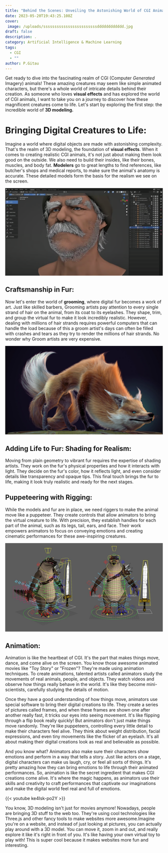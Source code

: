 ```yaml
---
title: "Behind the Scenes: Unveiling the Astonishing World of CGI Animals"
date: 2023-05-20T19:43:25.108Z
cover:
 image: /uploads/ssssssssssssssssssssssssdddddddddddd.jpg
draft: false
description: .
category: Artificial Intelligence & Machine Learning
tags:
  - CGI
  - ""
author: P.Gitau
---
```

Get ready to dive into the fascinating realm of CGI (Computer *Generated* Imagery) animals! These amazing creatures may seem like simple animated characters, but there's a whole world of intricate details behind their creation. As someone who loves **visual effects** and has explored the world of CGI animals, I want to take you on a journey to discover how these magnificent creatures come to life. Let's start by exploring the first step: the incredible world of **3D modeling.**

# Bringing Digital Creatures to Life:

Imagine a world where digital objects are made with astonishing complexity. That's the realm of 3D modeling, the foundation of **visual effects**. When it comes to creating realistic CGI animals, it's not just about making them look good on the outside. We also need to build their insides, like their bones, muscles, and body fat. **Modelers** go to great lengths to find references, like butcher's shops and medical reports, to make sure the animal's anatomy is accurate. These detailed models form the basis for the realism we see on the screen.

![](static/uploads/ssss.png)

## Craftsmanship in Fur:

Now let's enter the world of **grooming**, where digital fur becomes a work of art. Just like skilled barbers,
Grooming artists pay attention to every single strand of hair on the animal, from its coat to its eyelashes.
They shape, trim, and group the virtual fur to make it look incredibly realistic. However, dealing with millions 
of hair strands requires powerful computers that can handle the load because of this a groom artist's days can often be filled with crashes and tears as they try to render the millions of hair strands. No wonder why 
Groom artists are very expensive. 

![](static/uploads/sans-titre-9.jpg)

## Adding Life to Fur: Shading for Realism:

Moving from plain geometry to vibrant fur requires the expertise of shading artists. They work on the fur's physical properties and how it interacts with light. They decide on the fur's color, how it reflects light, and even consider details like transparency and opaque tips. This final touch brings the fur to life, making it look truly realistic and ready for the next stages.

## Puppeteering with Rigging:

While the models and fur are in place, we need riggers to make the animal move like a puppeteer. They create controls that allow animators to bring the virtual creature to life. With precision, they establish handles for each part of the animal, such as its legs, tail, ears, and face. Their work empowers animators to focus on conveying emotions and creating cinematic performances for these awe-inspiring creatures.

![](static/uploads/large_0.jpeg)

## Animation:

Animation is like the heartbeat of CGI. It's the part that makes things move, dance, and come alive on the screen. You know those awesome animated movies like "Toy Story" or "Frozen"? They're made using animation techniques. To create animations, talented artists called animators study the movements of real animals, people, and objects. They watch videos and observe how things really behave in the world. It's like they become mini-scientists, carefully studying the details of motion.

Once they have a good understanding of how things move, animators use special software to bring their digital creations to life. They create a series of pictures called frames, and when these frames are shown one after another really fast, it tricks our eyes into seeing movement. It's like flipping through a flip book really quickly! But animators don't just make things move randomly. They're like puppeteers, controlling every little detail to make their characters feel alive. They think about weight distribution, facial expressions, and even tiny movements like the flicker of an eyelash. It's all about making their digital creations look as real and believable as possible.

And you know what? Animators also make sure their characters show emotions and perform in a way that tells a story. Just like actors on a stage, digital characters can make us laugh, cry, or feel all sorts of things. It's pretty amazing how they can bring emotions to life through their animated performances. So, animation is like the secret ingredient that makes CGI creations come alive. It's where the magic happens, as animators use their skills and creativity to craft performances that captivate our imaginations and make the digital world feel real and full of emotions.

{﻿{< youtube ke4Isk-po2Y >}}

You know, 3D modeling isn't just for movies anymore! Nowadays, people are bringing 3D stuff to the web too. They're using cool technologies like Three.js and other fancy tools to make websites more awesome.Imagine you're on a website, and instead of just looking at pictures, you can actually play around with a 3D model. You can move it, zoom in and out, and really explore it like it's right in front of you. It's like having your own virtual toy to play with! This is super cool because it makes websites more fun and interesting.
